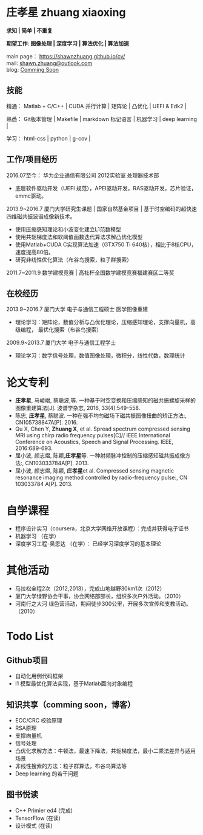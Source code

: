 <!-- source  -->
[mail]: mailto:shawn.zhuang@outlook.com
[blog]: about:blank
[mainpage]: https://shawnzhuang.github.io/cv/

<!-- main page -->
# 庄孝星 zhuang xiaoxing
**求知 | 简单 | 不重复**

**期望工作**: **图像处理 \| 深度学习 \| 算法优化 \| 算法加速**

main page： https://shawnzhuang.github.io/cv/  
mail: [shawn.zhuang@outlook.com][mail]  
blog: [Comming Soon][blog]  


## 技能
精通： Matlab + C/C++ \| CUDA 并行计算 \| 矩阵论 \| 凸优化 \| UEFI & Edk2  \|  

熟悉：  Git版本管理 \| Makefile \| markdown 标记语言 \| 机器学习 \| deep learning \|

学习： html-css \| python \| g-cov \|
      
## 工作/项目经历
2016.07至今： 华为企业通信有限公司 2012实验室 处理器技术部 
* 底层软件驱动开发（UEFI 规范），APEI驱动开发，RAS驱动开发，芯片验证，emmc驱动。

2013.9~2016.7 厦门大学研究生课题  \| 国家自然基金项目  \| 基于时空编码的超快速四维磁共振波谱成像新技术。
* 使用压缩感知理论和小波变化建立L1范数模型
* 使用共轭梯度法和软阈值函数迭代算法求解凸优化模型
* 使用Matlab+CUDA C实现算法加速（GTX750 Ti 640核），相比于8核CPU，速度提高80倍。
* 研究非线性优化算法（布谷鸟搜索，粒子群搜索） 

2011.7~2011.9 数学建模竞赛 \| 高社杯全国数学建模竞赛福建赛区二等奖       


## 在校经历
2013.9~2016.7 厦门大学 电子与通信工程硕士 医学图像重建            
* 理论学习：矩阵论，数值分析与凸优化理论，压缩感知理论，支撑向量机，高级编程， 最优化搜索（布谷鸟搜索）

2009.9~2013.7 厦门大学 电子与通信工程学士 
* 理论学习：数字信号处理，数值图像处理，微积分，线性代数，数理统计 

# 论文专利
- **庄孝星**, 马崚嶒, 蔡聪波,等. 一种基于时空变换和压缩感知的磁共振螺旋采样的图像重建算法[J]. 波谱学杂志, 2016, 33(4):549-558.
- 陈忠, **庄孝星**, 蔡聪波. 一种在强不均匀磁场下磁共振图像扭曲的矫正方法:, CN105738847A[P]. 2016.
- Qu X, Chen Y, **Zhuang X**, et al. Spread spectrum compressed sensing MRI using chirp radio frequency pulses[C]// IEEE International Conference on Acoustics, Speech and Signal Processing. IEEE, 2016:689-693.
- 屈小波, 颜志煜, 陈颖,**庄孝星**等. 一种射频脉冲控制的压缩感知磁共振成像方法:, CN103033784A[P]. 2013.
- 屈小波, 颜志煜, 陈颖, **庄孝星**et al. Compressed sensing magnetic resonance imaging method controlled by radio-frequency pulse:, CN 103033784 A[P]. 2013.


# 自学课程
* 程序设计实习（coursera，北京大学网络开放课程）：完成并获得电子证书
* 机器学习 （在学）
* 深度学习工程-吴恩达 （在学）： 已经学习深度学习的基本理论


# 其他活动
* 马拉松全程2次（2012,2013），完成山地越野30km1次（2012）
* 厦门大学绿野协会干事，协会网络部部长，组织多次户外活动。（2010）  
* 河南行之大河 绿色营活动，期间徒步300公里，开展多次宣传和支教活动。（2010）

# Todo List
## Github项目
* 自动化用例代码框架
* l1 模型最优化算法实现，基于Matlab面向对象编程
 
## 知识共享（comming soon，博客）
* ECC/CRC 校验原理
* RSA原理
* 支撑向量机
* 信号处理
* 凸优化求解方法：牛顿法，最速下降法，共轭梯度法，最小二乘法差异与适用场景
* 非线性搜索的方法：粒子群算法，布谷鸟算法等
* Deep learning 的若干问题

## 图书悦读
* C++ Primier ed4 (完成)
* TensorFlow     (在读)
* 设计模式        (在读)